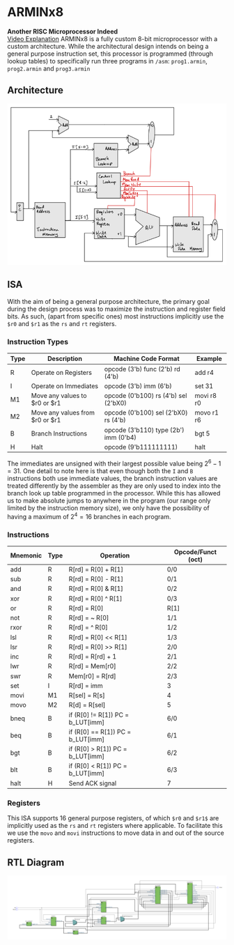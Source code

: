# ARMINx8
 **Another RISC Microprocessor Indeed**\
[Video Explanation](https://youtu.be/0jN2UPsxYUo)
ARMINx8 is a fully custom 8-bit microprocessor with a custom architecture.
While the architectural design intends on being a general purpose instruction set, this processor is programmed (through lookup tables) to specifically run three programs in `/asm`: `prog1.armin`, `prog2.armin` and `prog3.armin`

## Architecture
![](./img/arch.png)

## ISA
With the aim of being a general purpose architecture, the primary goal during the design process was to maximize the instruction and register field bits. As such, (apart from specific ones) most instructions implicitly use the `$r0` and `$r1` as the `rs` and `rt` registers.
### Instruction Types 
| Type | Description                     | Machine Code Format                   | Example    |
|------|---------------------------------|---------------------------------------|------------|
| R    | Operate on Registers            | opcode (3'b) func (2'b) rd (4'b)      | add r4     |
| I    | Operate on Immediates           | opcode (3'b) imm (6'b)                | set 31     |
| M1   | Move any values to $r0 or $r1   | opcode (0'b100) rs (4'b) sel (2'bX0)  | movi r8 r0 |
| M2   | Move any values from $r0 or $r1 | opcode (0'b100) sel (2'bX0) rs (4'b)  | movo r1 r6 |
| B    | Branch Instructions             | opcode (3'b110) type (2b') imm (0'b4) | bgt 5      |
| H    | Halt                            | opcode (9'b111111111)                 | halt       |

The immediates are unsigned with their largest possible value being $2^6-1 = 31$. One detail to note here is that even though both the `I` and `B` instructions both use immediate values, the branch instruction values are treated differently by the assembler as they are only used to index into the branch look up table programmed in the processor. While this has allowed us to make absolute jumps to anywhere in the program (our range only limited by the instruction memory size), we only have the possibility of  having a maximum of $2^4 = 16$ branches in each program.
### Instructions
| Mnemonic | Type | Operation                         | Opcode/Funct (oct) |
|----------|------|-----------------------------------|--------------------|
| add      | R    | R[rd] = R[0] + R[1]               | 0/0                |
| sub      | R    | R[rd] = R[0] - R[1]               | 0/1                |
| and      | R    | R[rd] = R[0] & R[1]               | 0/2                |
| xor      | R    | R[rd] = R[0] ^ R[1]               | 0/3                |
| or       | R    | R[rd] = R[0] | R[1]               | 1/0                |
| not      | R    | R[rd] = ~ R[0]                    | 1/1                |
| rxor     | R    | R[rd] = ^ R[0]                    | 1/2                |
| lsl      | R    | R[rd] = R[0] << R[1]              | 1/3                |
| lsr      | R    | R[rd] = R[0] >> R[1]              | 2/0                |
| inc      | R    | R[rd] = R[rd] + 1                 | 2/1                |
| lwr      | R    | R[rd] = Mem[r0]                   | 2/2                |
| swr      | R    | Mem[r0] = R[rd]                   | 2/3                |
| set      | I    | R[rd] = imm                       | 3                  |
| movi     | M1   | R[sel] = R[s]                     | 4                  |
| movo     | M2   | R[d] = R[sel]                     | 5                  |
| bneq     | B    | if (R[0] != R[1]) PC = b_LUT[imm] | 6/0                |
| beq      | B    | if (R[0] == R[1]) PC = b_LUT[imm] | 6/1                |
| bgt      | B    | if (R[0] > R[1]) PC = b_LUT[imm]  | 6/2                |
| blt      | B    | if (R[0] < R[1]) PC = b_LUT[imm]  | 6/3                |
| halt     | H    | Send ACK signal                   | 7                  |

### Registers
This ISA supports 16 general purpose registers, of which `$r0` and `$r1$` are implicitly used as the `rs` and `rt` registers where applicable. To facilitate this we use the `movo` and `movi` instructions to move data in and out of the source registers.

## RTL Diagram
![](img/RTL.png)
